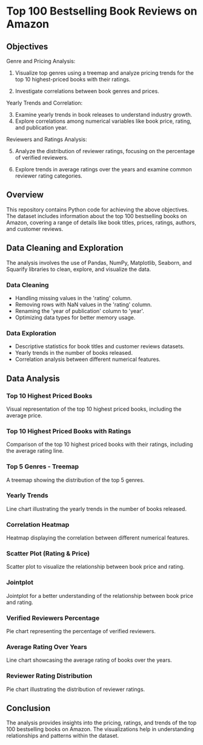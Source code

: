 # Top 100 Bestselling Book Reviews on Amazon

## Objectives

Genre and Pricing Analysis:

1. Visualize top genres using a treemap and analyze pricing trends for the top 10 highest-priced books with their ratings.
  
2. Investigate correlations between book genres and prices.

Yearly Trends and Correlation:

3. Examine yearly trends in book releases to understand industry growth.
4. Explore correlations among numerical variables like book price, rating, and publication year.

Reviewers and Ratings Analysis:

5. Analyze the distribution of reviewer ratings, focusing on the percentage of verified reviewers.

6. Explore trends in average ratings over the years and examine common reviewer rating categories.

## Overview

This repository contains Python code for achieving the above objectives. The dataset includes information about the top 100 bestselling books on Amazon, covering a range of details like book titles, prices, ratings, authors, and customer reviews.


## Data Cleaning and Exploration

The analysis involves the use of Pandas, NumPy, Matplotlib, Seaborn, and Squarify libraries to clean, explore, and visualize the data.

### Data Cleaning

- Handling missing values in the 'rating' column.
- Removing rows with NaN values in the 'rating' column.
- Renaming the 'year of publication' column to 'year'.
- Optimizing data types for better memory usage.

### Data Exploration

- Descriptive statistics for book titles and customer reviews datasets.
- Yearly trends in the number of books released.
- Correlation analysis between different numerical features.

## Data Analysis

### Top 10 Highest Priced Books

Visual representation of the top 10 highest priced books, including the average price.

### Top 10 Highest Priced Books with Ratings

Comparison of the top 10 highest priced books with their ratings, including the average rating line.

### Top 5 Genres - Treemap

A treemap showing the distribution of the top 5 genres.

### Yearly Trends

Line chart illustrating the yearly trends in the number of books released.

### Correlation Heatmap

Heatmap displaying the correlation between different numerical features.

### Scatter Plot (Rating & Price)

Scatter plot to visualize the relationship between book price and rating.

### Jointplot

Jointplot for a better understanding of the relationship between book price and rating.

### Verified Reviewers Percentage

Pie chart representing the percentage of verified reviewers.

### Average Rating Over Years

Line chart showcasing the average rating of books over the years.

### Reviewer Rating Distribution

Pie chart illustrating the distribution of reviewer ratings.

## Conclusion

The analysis provides insights into the pricing, ratings, and trends of the top 100 bestselling books on Amazon. The visualizations help in understanding relationships and patterns within the dataset.


